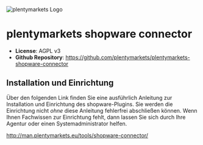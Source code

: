 ![plentymarkets Logo](http://www.plentymarkets.eu/layout/pm/images/logo/plentymarkets-logo.jpg)
# plentymarkets shopware connector

- **License**: AGPL v3
- **Github Repository**: <https://github.com/plentymarkets/plentymarkets-shopware-connector>

## Installation und Einrichtung

Über den folgenden Link finden Sie eine ausführlich Anleitung zur Installation und Einrichtung des shopware-Plugins.
Sie werden die Einrichtung nicht *ohne* diese Anleitung fehlerfrei abschließen können.
Wenn Ihnen Fachwissen zur Einrichtung fehlt, dann lassen Sie sich durch Ihre Agentur oder einen Systemadministrator helfen.

http://man.plentymarkets.eu/tools/shopware-connector/
